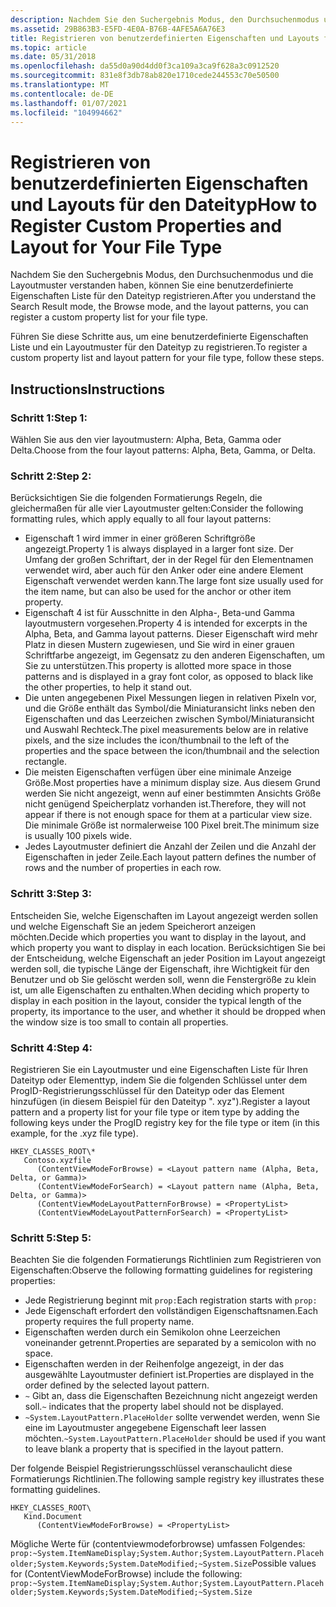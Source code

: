 ```yaml
---
description: Nachdem Sie den Suchergebnis Modus, den Durchsuchenmodus und die Layoutmuster verstanden haben, können Sie eine benutzerdefinierte Eigenschaften Liste für den Dateityp registrieren. Führen Sie diese Schritte aus, um eine benutzerdefinierte Eigenschaften Liste und ein Layoutmuster für den Dateityp zu registrieren.
ms.assetid: 29B863B3-E5FD-4E0A-B76B-4AFE5A6A76E3
title: Registrieren von benutzerdefinierten Eigenschaften und Layouts für den Dateityp
ms.topic: article
ms.date: 05/31/2018
ms.openlocfilehash: da55d0a90d4dd0f3ca109a3ca9f628a3c0912520
ms.sourcegitcommit: 831e8f3db78ab820e1710cede244553c70e50500
ms.translationtype: MT
ms.contentlocale: de-DE
ms.lasthandoff: 01/07/2021
ms.locfileid: "104994662"
---
```

# <a name="how-to-register-custom-properties-and-layout-for-your-file-type"></a><span data-ttu-id="c358f-103">Registrieren von benutzerdefinierten Eigenschaften und Layouts für den Dateityp</span><span class="sxs-lookup"><span data-stu-id="c358f-103">How to Register Custom Properties and Layout for Your File Type</span></span>

<span data-ttu-id="c358f-104">Nachdem Sie den Suchergebnis Modus, den Durchsuchenmodus und die Layoutmuster verstanden haben, können Sie eine benutzerdefinierte Eigenschaften Liste für den Dateityp registrieren.</span><span class="sxs-lookup"><span data-stu-id="c358f-104">After you understand the Search Result mode, the Browse mode, and the layout patterns, you can register a custom property list for your file type.</span></span>

<span data-ttu-id="c358f-105">Führen Sie diese Schritte aus, um eine benutzerdefinierte Eigenschaften Liste und ein Layoutmuster für den Dateityp zu registrieren.</span><span class="sxs-lookup"><span data-stu-id="c358f-105">To register a custom property list and layout pattern for your file type, follow these steps.</span></span>

## <a name="instructions"></a><span data-ttu-id="c358f-106">Instructions</span><span class="sxs-lookup"><span data-stu-id="c358f-106">Instructions</span></span>

### <a name="step-1"></a><span data-ttu-id="c358f-107">Schritt 1:</span><span class="sxs-lookup"><span data-stu-id="c358f-107">Step 1:</span></span>

<span data-ttu-id="c358f-108">Wählen Sie aus den vier layoutmustern: Alpha, Beta, Gamma oder Delta.</span><span class="sxs-lookup"><span data-stu-id="c358f-108">Choose from the four layout patterns: Alpha, Beta, Gamma, or Delta.</span></span>

### <a name="step-2"></a><span data-ttu-id="c358f-109">Schritt 2:</span><span class="sxs-lookup"><span data-stu-id="c358f-109">Step 2:</span></span>

<span data-ttu-id="c358f-110">Berücksichtigen Sie die folgenden Formatierungs Regeln, die gleichermaßen für alle vier Layoutmuster gelten:</span><span class="sxs-lookup"><span data-stu-id="c358f-110">Consider the following formatting rules, which apply equally to all four layout patterns:</span></span>

-   <span data-ttu-id="c358f-111">Eigenschaft 1 wird immer in einer größeren Schriftgröße angezeigt.</span><span class="sxs-lookup"><span data-stu-id="c358f-111">Property 1 is always displayed in a larger font size.</span></span> <span data-ttu-id="c358f-112">Der Umfang der großen Schriftart, der in der Regel für den Elementnamen verwendet wird, aber auch für den Anker oder eine andere Element Eigenschaft verwendet werden kann.</span><span class="sxs-lookup"><span data-stu-id="c358f-112">The large font size usually used for the item name, but can also be used for the anchor or other item property.</span></span>
-   <span data-ttu-id="c358f-113">Eigenschaft 4 ist für Ausschnitte in den Alpha-, Beta-und Gamma layoutmustern vorgesehen.</span><span class="sxs-lookup"><span data-stu-id="c358f-113">Property 4 is intended for excerpts in the Alpha, Beta, and Gamma layout patterns.</span></span> <span data-ttu-id="c358f-114">Dieser Eigenschaft wird mehr Platz in diesen Mustern zugewiesen, und Sie wird in einer grauen Schriftfarbe angezeigt, im Gegensatz zu den anderen Eigenschaften, um Sie zu unterstützen.</span><span class="sxs-lookup"><span data-stu-id="c358f-114">This property is allotted more space in those patterns and is displayed in a gray font color, as opposed to black like the other properties, to help it stand out.</span></span>
-   <span data-ttu-id="c358f-115">Die unten angegebenen Pixel Messungen liegen in relativen Pixeln vor, und die Größe enthält das Symbol/die Miniaturansicht links neben den Eigenschaften und das Leerzeichen zwischen Symbol/Miniaturansicht und Auswahl Rechteck.</span><span class="sxs-lookup"><span data-stu-id="c358f-115">The pixel measurements below are in relative pixels, and the size includes the icon/thumbnail to the left of the properties and the space between the icon/thumbnail and the selection rectangle.</span></span>
-   <span data-ttu-id="c358f-116">Die meisten Eigenschaften verfügen über eine minimale Anzeige Größe.</span><span class="sxs-lookup"><span data-stu-id="c358f-116">Most properties have a minimum display size.</span></span> <span data-ttu-id="c358f-117">Aus diesem Grund werden Sie nicht angezeigt, wenn auf einer bestimmten Ansichts Größe nicht genügend Speicherplatz vorhanden ist.</span><span class="sxs-lookup"><span data-stu-id="c358f-117">Therefore, they will not appear if there is not enough space for them at a particular view size.</span></span> <span data-ttu-id="c358f-118">Die minimale Größe ist normalerweise 100 Pixel breit.</span><span class="sxs-lookup"><span data-stu-id="c358f-118">The minimum size is usually 100 pixels wide.</span></span>
-   <span data-ttu-id="c358f-119">Jedes Layoutmuster definiert die Anzahl der Zeilen und die Anzahl der Eigenschaften in jeder Zeile.</span><span class="sxs-lookup"><span data-stu-id="c358f-119">Each layout pattern defines the number of rows and the number of properties in each row.</span></span>

### <a name="step-3"></a><span data-ttu-id="c358f-120">Schritt 3:</span><span class="sxs-lookup"><span data-stu-id="c358f-120">Step 3:</span></span>

<span data-ttu-id="c358f-121">Entscheiden Sie, welche Eigenschaften im Layout angezeigt werden sollen und welche Eigenschaft Sie an jedem Speicherort anzeigen möchten.</span><span class="sxs-lookup"><span data-stu-id="c358f-121">Decide which properties you want to display in the layout, and which property you want to display in each location.</span></span> <span data-ttu-id="c358f-122">Berücksichtigen Sie bei der Entscheidung, welche Eigenschaft an jeder Position im Layout angezeigt werden soll, die typische Länge der Eigenschaft, ihre Wichtigkeit für den Benutzer und ob Sie gelöscht werden soll, wenn die Fenstergröße zu klein ist, um alle Eigenschaften zu enthalten.</span><span class="sxs-lookup"><span data-stu-id="c358f-122">When deciding which property to display in each position in the layout, consider the typical length of the property, its importance to the user, and whether it should be dropped when the window size is too small to contain all properties.</span></span>

### <a name="step-4"></a><span data-ttu-id="c358f-123">Schritt 4:</span><span class="sxs-lookup"><span data-stu-id="c358f-123">Step 4:</span></span>

<span data-ttu-id="c358f-124">Registrieren Sie ein Layoutmuster und eine Eigenschaften Liste für Ihren Dateityp oder Elementtyp, indem Sie die folgenden Schlüssel unter dem ProgID-Registrierungsschlüssel für den Dateityp oder das Element hinzufügen (in diesem Beispiel für den Dateityp ". xyz").</span><span class="sxs-lookup"><span data-stu-id="c358f-124">Register a layout pattern and a property list for your file type or item type by adding the following keys under the ProgID registry key for the file type or item (in this example, for the .xyz file type).</span></span>

```
HKEY_CLASSES_ROOT\*
   Contoso.xyzfile
      (ContentViewModeForBrowse) = <Layout pattern name (Alpha, Beta, Delta, or Gamma)>
      (ContentViewModeForSearch) = <Layout pattern name (Alpha, Beta, Delta, or Gamma)>
      (ContentViewModeLayoutPatternForBrowse) = <PropertyList>
      (ContentViewModeLayoutPatternForSearch) = <PropertyList>
```

### <a name="step-5"></a><span data-ttu-id="c358f-125">Schritt 5:</span><span class="sxs-lookup"><span data-stu-id="c358f-125">Step 5:</span></span>

<span data-ttu-id="c358f-126">Beachten Sie die folgenden Formatierungs Richtlinien zum Registrieren von Eigenschaften:</span><span class="sxs-lookup"><span data-stu-id="c358f-126">Observe the following formatting guidelines for registering properties:</span></span>

-   <span data-ttu-id="c358f-127">Jede Registrierung beginnt mit `prop:`</span><span class="sxs-lookup"><span data-stu-id="c358f-127">Each registration starts with `prop:`</span></span>
-   <span data-ttu-id="c358f-128">Jede Eigenschaft erfordert den vollständigen Eigenschaftsnamen.</span><span class="sxs-lookup"><span data-stu-id="c358f-128">Each property requires the full property name.</span></span>
-   <span data-ttu-id="c358f-129">Eigenschaften werden durch ein Semikolon ohne Leerzeichen voneinander getrennt.</span><span class="sxs-lookup"><span data-stu-id="c358f-129">Properties are separated by a semicolon with no space.</span></span>
-   <span data-ttu-id="c358f-130">Eigenschaften werden in der Reihenfolge angezeigt, in der das ausgewählte Layoutmuster definiert ist.</span><span class="sxs-lookup"><span data-stu-id="c358f-130">Properties are displayed in the order defined by the selected layout pattern.</span></span>
-   <span data-ttu-id="c358f-131">`~` Gibt an, dass die Eigenschaften Bezeichnung nicht angezeigt werden soll.</span><span class="sxs-lookup"><span data-stu-id="c358f-131">`~` indicates that the property label should not be displayed.</span></span>
-   <span data-ttu-id="c358f-132">`~System.LayoutPattern.PlaceHolder` sollte verwendet werden, wenn Sie eine im Layoutmuster angegebene Eigenschaft leer lassen möchten.</span><span class="sxs-lookup"><span data-stu-id="c358f-132">`~System.LayoutPattern.PlaceHolder` should be used if you want to leave blank a property that is specified in the layout pattern.</span></span>

<span data-ttu-id="c358f-133">Der folgende Beispiel Registrierungsschlüssel veranschaulicht diese Formatierungs Richtlinien.</span><span class="sxs-lookup"><span data-stu-id="c358f-133">The following sample registry key illustrates these formatting guidelines.</span></span>

```
HKEY_CLASSES_ROOT\
   Kind.Document
      (ContentViewModeForBrowse) = <PropertyList>
```

<span data-ttu-id="c358f-134">Mögliche Werte für (contentviewmodeforbrowse) umfassen Folgendes: `prop:~System.ItemNameDisplay;System.Author;System.LayoutPattern.Placeholder;System.Keywords;System.DateModified;~System.Size`</span><span class="sxs-lookup"><span data-stu-id="c358f-134">Possible values for (ContentViewModeForBrowse) include the following: `prop:~System.ItemNameDisplay;System.Author;System.LayoutPattern.Placeholder;System.Keywords;System.DateModified;~System.Size`</span></span>

 

 



